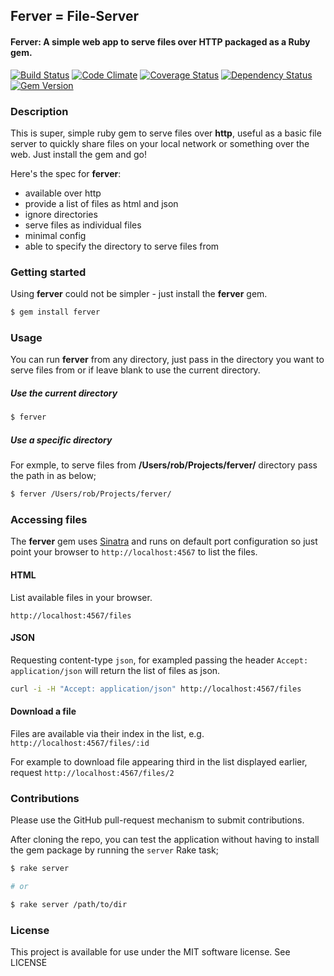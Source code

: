 ## Ferver = File-Server

#### Ferver: A simple web app to serve files over HTTP packaged as a Ruby gem.

[![Build Status](https://travis-ci.org/rob-murray/ferver.png?branch=master)](https://travis-ci.org/rob-murray/ferver) 
[![Code Climate](https://codeclimate.com/github/rob-murray/ferver.png)](https://codeclimate.com/github/rob-murray/ferver) 
[![Coverage Status](https://coveralls.io/repos/rob-murray/ferver/badge.png)](https://coveralls.io/r/rob-murray/ferver) 
[![Dependency Status](https://gemnasium.com/rob-murray/ferver.png)](https://gemnasium.com/rob-murray/ferver) 
[![Gem Version](https://badge.fury.io/rb/ferver.png)](http://badge.fury.io/rb/ferver)

### Description

This is super, simple ruby gem to serve files over **http**, useful as a basic file server to quickly share files on your local network or something over the web. Just install the gem and go!

Here's the spec for **ferver**:

* available over http
* provide a list of files as html and json
* ignore directories
* serve files as individual files
* minimal config
* able to specify the directory to serve files from

### Getting started

Using **ferver** could not be simpler - just install the **ferver** gem.

```bash
$ gem install ferver
```

### Usage

You can run **ferver** from any directory, just pass in the directory you want to serve files from or if leave blank to use the current directory.

##### Use the current directory

```bash
$ ferver
````

##### Use a specific directory

For exmple, to serve files from **/Users/rob/Projects/ferver/** directory pass the path in as below;

```bash
$ ferver /Users/rob/Projects/ferver/
````

### Accessing files

The **ferver** gem uses [Sinatra](http://www.sinatrarb.com/) and runs on default port configuration so just point your browser to `http://localhost:4567` to list the files.

#### HTML

List available files in your browser.

`http://localhost:4567/files`

#### JSON

Requesting content-type `json`, for exampled passing the header `Accept: application/json` will return the list of files as json.

```bash
curl -i -H "Accept: application/json" http://localhost:4567/files
```

#### Download a file

Files are available via their index in the list, e.g. `http://localhost:4567/files/:id`

For example to download file appearing third in the list displayed earlier, request `http://localhost:4567/files/2`

### Contributions

Please use the GitHub pull-request mechanism to submit contributions.

After cloning the repo, you can test the application without having to install the gem package by running the `server` Rake task;

```bash
$ rake server

# or

$ rake server /path/to/dir
```

### License

This project is available for use under the MIT software license.
See LICENSE
